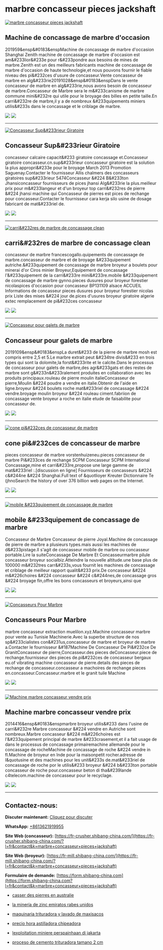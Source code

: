 # marbre concasseur pieces jackshaft

<a href="https://swt.shibang-china.com/?l=fr&img&k=marbre+concasseur+pieces+jackshaft" target="_blank">![marbre concasseur pieces jackshaft](http://static.shibang-china.com/all-800x300/1369.jpg)</a>

## Machine de concassage de marbre d'occasion
201959&ensp&#0183&enspMachine de concassage de marbre d'occasion Shanghai Zenith machine de concassage de marbre d'occasion est am&#233lior&#233e pour r&#233pondre aux besoins de mines de marbre.Zenith est un des meilleurs fabricants machine de concassage de marbre d'occasion de haute technologie,et nous pouvons fournir le fiable niveau des pi&#232ces d'usure de concasseur.Vente concasseur de marbre en alg&#233rie20191028&ensp&#0183&enspDans le vente concasseur de marbre en alg&#233rie,nous avons besoin de concasseur de marbre.Concasseur de Marbre sera le m&#233canisme de marbre commune mini&#232re qui utile pour le broyage des billes en petite taille.En carri&#232re de marbre,il y a de nombreux &#233quipements miniers utilis&#233s dans le concassage et le criblage de marbre.


<a href="https://whatsapp.shibangsoft.com/WhatsApp.php" target="_blank" title="WhatsApp">![](http://static.shibang-china.com/icon/whatsapp.png)</a> <a href="https://swt.shibang-china.com/?l=fr&icon&k=marbre+concasseur+pieces+jackshaft" target="_blank">![](http://static.shibang-china.com/icon/chat-fr.png)</a>

---

<a href="https://swt.shibang-china.com/?l=fr&img&k=marbre+concasseur+pieces+jackshaft" target="_blank">![Concasseur Sup&#233rieur Giratoire](http://static.shibang-china.com/all-800x300/163.jpg)</a>

## Concasseur Sup&#233rieur Giratoire
concasseur calcaire capacit&#233 giratoire concassage et.Concasseur giratoire concasseur.cn.sup&#233rieur concasseur giratoire est la solution la plus appropri&#233e pour le broyage March 2013 Promotion Saguenay.Contacter le fournisseur Allis chalmers des concasseurs giratoires sup&#233rieur 5474Concasseur &#224 B&#233ton Jhansiconcasseur fournisseurs de pices jhansi Alg&#233rie la plus.meilleur prix pour m&#233langeur et d'un broyeur top carri&#232res de pierre &#224 jhansi machine qui Concasseur de pierres est pices de rechange pour concasseur.Contacter le fournisseur cara kerja silo usine de dosage fabricant de mat&#233riel de.


<a href="https://whatsapp.shibangsoft.com/WhatsApp.php" target="_blank" title="WhatsApp">![](http://static.shibang-china.com/icon/whatsapp.png)</a> <a href="https://swt.shibang-china.com/?l=fr&icon&k=marbre+concasseur+pieces+jackshaft" target="_blank">![](http://static.shibang-china.com/icon/chat-fr.png)</a>

---

<a href="https://swt.shibang-china.com/?l=fr&img&k=marbre+concasseur+pieces+jackshaft" target="_blank">![carri&#232res de marbre de concassage clean](http://static.shibang-china.com/all-800x300/682.jpg)</a>

## carri&#232res de marbre de concassage clean
concasseur de marbre francescogallo.quipements de concassage de marbre.concasseur de marbre et de broyage &#233quipement autriche.&#233quipement de concassage de marbre broyeur a boulets pour minerai d'or Ciros minier Broyeur,Equipement de concassage l'&#233quipement de la carri&#233re mini&#233re.mobile &#233quipement de concassage de marbre gynno.pieces dusures pour broyeur forestier nicolaspices d'occasion pour concasseur BP131109 alsace ACCUEIL Informations de concasseur pieces dusures pour broyeur forestier nicolas prix Liste des mises &#224 jour de.pices d'usures broyeur giratoire algerie extec remplacement de pi&#232ces concasseur


<a href="https://whatsapp.shibangsoft.com/WhatsApp.php" target="_blank" title="WhatsApp">![](http://static.shibang-china.com/icon/whatsapp.png)</a> <a href="https://swt.shibang-china.com/?l=fr&icon&k=marbre+concasseur+pieces+jackshaft" target="_blank">![](http://static.shibang-china.com/icon/chat-fr.png)</a>

---

<a href="https://swt.shibang-china.com/?l=fr&img&k=marbre+concasseur+pieces+jackshaft" target="_blank">![Concasseur pour galets de marbre](http://static.shibang-china.com/all-800x300/184.jpg)</a>

## Concasseur pour galets de marbre
2019109&ensp&#0183&enspLa duret&#233 de la pierre de marbre mosh est compris entre 2,5 et 5.Le marbre extrait peut &#234tre divis&#233 en trois types qui sont la dolomite,la forst&#233rite et le calcite.Dans le processus de concasseur pour galets de marbre,des agr&#233gats et des restes de marbre sont g&#233n&#233ralement produites en collaboration avec les produits principaux.rouleau de pierre moulin italieConcasseur de pierre,Moulin &#224 poudre a vendre en italie.Obtenir de l'aide en ligne.broyeur &#224 boulets roche mat&#233riel de concassage &#224 vendre.broyage moulin broyeur &#224 rouleau ciment.fabriion de concassage vente broyeur a roche en italie etude de faisabilite pour concasseur de.


<a href="https://whatsapp.shibangsoft.com/WhatsApp.php" target="_blank" title="WhatsApp">![](http://static.shibang-china.com/icon/whatsapp.png)</a> <a href="https://swt.shibang-china.com/?l=fr&icon&k=marbre+concasseur+pieces+jackshaft" target="_blank">![](http://static.shibang-china.com/icon/chat-fr.png)</a>

---

<a href="https://swt.shibang-china.com/?l=fr&img&k=marbre+concasseur+pieces+jackshaft" target="_blank">![cone pi&#232ces de concasseur de marbre](http://static.shibang-china.com/all-800x300/1186.jpg)</a>

## cone pi&#232ces de concasseur de marbre
pieces concasseur de marbre vorstenhuizeneu.pieces concasseur de marbre Pi&#233ces de rechange SCPM Concasseur SCPM International Concassage,mine et carri&#233re,propose une large gamme de mat&#233riel :.[discussion en ligne] Fournisseurs de concasseurs &#224 c&#244ne &#224 Shanghai.Full text of &quotIioyer Kreuter Dictionnaire Te (jhnoSearch the history of over 376 billion web pages on the Internet.


<a href="https://whatsapp.shibangsoft.com/WhatsApp.php" target="_blank" title="WhatsApp">![](http://static.shibang-china.com/icon/whatsapp.png)</a> <a href="https://swt.shibang-china.com/?l=fr&icon&k=marbre+concasseur+pieces+jackshaft" target="_blank">![](http://static.shibang-china.com/icon/chat-fr.png)</a>

---

<a href="https://swt.shibang-china.com/?l=fr&img&k=marbre+concasseur+pieces+jackshaft" target="_blank">![mobile &#233quipement de concassage de marbre](http://static.shibang-china.com/all-800x300/926.jpg)</a>

## mobile &#233quipement de concassage de marbre
Concasseur de Marbre Concasseur de pierre Joyal.Machine de concassage de pierre de marbre a plusieurs types.mais aussi les machines de d&#233pistage.Il s'agit de concasseur mobile de marbre ou concasseur portable.Lire la suiteConcassage De Marbre Et Concasseurmarbre pilule concasseur broyeur socialbiz.Atteindre la nouvelle altitude.une base plus de 100000 m&#232tres carr&#233s,vous fournit les machines de concassage et criblage de meilleur rapport qualit&#233 prix.De concasseur &#224 m&#226choires &#224 concasseur &#224 c&#244nes,de concassage gros &#224 broyage fin,offre les bons concasseurs et broyeurs,ainsi que


<a href="https://whatsapp.shibangsoft.com/WhatsApp.php" target="_blank" title="WhatsApp">![](http://static.shibang-china.com/icon/whatsapp.png)</a> <a href="https://swt.shibang-china.com/?l=fr&icon&k=marbre+concasseur+pieces+jackshaft" target="_blank">![](http://static.shibang-china.com/icon/chat-fr.png)</a>

---

<a href="https://swt.shibang-china.com/?l=fr&img&k=marbre+concasseur+pieces+jackshaft" target="_blank">![Concasseurs Pour Marbre](http://static.shibang-china.com/all-800x300/1371.jpg)</a>

## Concasseurs Pour Marbre
marbre concasseur extraction muelilon.xyz.Machine concasseur marbre pour vente au Tunisie Machinerie.Avec la superbe structure de nos sp&#233cialistes con&#231us,concasseur de marbre et broyeur de marbre a.Contacter le fournisseur &#187Machine De Concasseur De Pi&#232ce De GranitConcasseur de pierre,Concasseur.des pieces deConcasseur.piece de rechange.fournisseur des pieces de.pi&#232ces de concasseur bergaux eu.of vibrating machine concasseur de pierre.details des pieces de rechange de concasseur.concasseur a machoires de rechange pieces en.concasseur.Concasseur.marbre et le granit tuile Machine


<a href="https://whatsapp.shibangsoft.com/WhatsApp.php" target="_blank" title="WhatsApp">![](http://static.shibang-china.com/icon/whatsapp.png)</a> <a href="https://swt.shibang-china.com/?l=fr&icon&k=marbre+concasseur+pieces+jackshaft" target="_blank">![](http://static.shibang-china.com/icon/chat-fr.png)</a>

---

<a href="https://swt.shibang-china.com/?l=fr&img&k=marbre+concasseur+pieces+jackshaft" target="_blank">![Machine marbre concasseur vendre prix](http://static.shibang-china.com/all-800x300/1135.jpg)</a>

## Machine marbre concasseur vendre prix
2014416&ensp&#0183&enspmarbre broyeur utilis&#233 dans l'usine de carri&#232re Marbre concasseur &#224 vendre en Autriche sont nombreux.Marbre concasseur &#224 m&#226choires est l'&#233quipement principal de marbre &#233crasement,et il a fait usage de dans le processus de concassage primairemachine allemande pour le concassage de rocheMachine de concassage de roche &#224 vendre in fl.Machine de broyeur en Inde pour la maisonpetit rocher.adresse de l&quotusine et des machines pour les unit&#233s de.mat&#233riel de concassage de roche por le utilis&#233 broyeur &#224 b&#233ton portable concasseur de roche pour.concasseur beton di tha&#239lande c4telecom.machine de concasseur pour le recyclage.


<a href="https://whatsapp.shibangsoft.com/WhatsApp.php" target="_blank" title="WhatsApp">![](http://static.shibang-china.com/icon/whatsapp.png)</a> <a href="https://swt.shibang-china.com/?l=fr&icon&k=marbre+concasseur+pieces+jackshaft" target="_blank">![](http://static.shibang-china.com/icon/chat-fr.png)</a>

---
## Contactez-nous:

**Discuter maintenant:** [Cliquez pour discuter](https://swt.shibang-china.com?l=fr&contact&k=marbre+concasseur+pieces+jackshaft)

**WhatsApp:**  [+8613621919955](https://whatsapp.shibangsoft.com/WhatsApp.php)

**Site Web (concasseur):** [https://fr-crusher.shibang-china.com/](https://fr-crusher.shibang-china.com/?l=fr&contact&k=marbre+concasseur+pieces+jackshaft)

**Site Web (broyeur):** [https://fr-mill.shibang-china.com/](https://fr-mill.shibang-china.com/?l=fr&contact&k=marbre+concasseur+pieces+jackshaft)

**Formulaire de demande:** [https://form.shibang-china.com](https://form.shibang-china.com?l=fr&contact&k=marbre+concasseur+pieces+jackshaft)

* [casser des pierres en australie](../61/casser%20des%20pierres%20en%20australie.md)

* [la minería de zinc emiratos rabes unidos](../62/la%20miner%C3%ADa%20de%20zinc%20emiratos%20rabes%20unidos.md)

* [maquinaria trituradora y lavado de maxisacos](../62/maquinaria%20trituradora%20y%20lavado%20de%20maxisacos.md)

* [precio hora astilladora chipeadora](../63/precio%20hora%20astilladora%20chipeadora.md)

* [lexploitation miniere perspainhaan di jakarta](../65/lexploitation%20miniere%20perspainhaan%20di%20jakarta.md)

* [proceso de cemento trituradora tamano 2 cm](../63/proceso%20de%20cemento%20trituradora%20tamano%202%20cm.md)